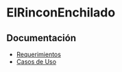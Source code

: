 # ElRinconEnchilado

## Documentación

- [Requerimientos](https://github.com/DiegoBrine269/ElRinconEnchilado/blob/master/docs/Requerimientos.md)
- [Casos de Uso](https://github.com/DiegoBrine269/ElRinconEnchilado/blob/master/docs/CasosDeUso.md)
